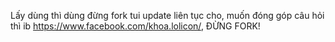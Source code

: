 Lấy dùng thì dùng đừng fork tui update liên tục cho, muốn đóng góp câu hỏi thì ib https://www.facebook.com/khoa.lolicon/, ĐỪNG FORK!
